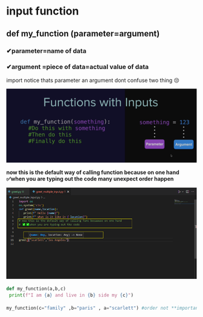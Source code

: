 #  input function    

 ## def my_function (parameter=argument)    
 
 ###  ✔parameter=name of data 
 ###  ✔argument =piece of data=actual value of data
 
import notice   thats  parameter an argument    dont confuse two thing 😒

![parameter](https://raw.githubusercontent.com/wer340/python-angelayu/main/day-8/aparameter_aargument.png)


**now this is the default way of calling function because on one hand  ✅when you are typing out the code 
many unexpect order happen** 

![parameter](https://raw.githubusercontent.com/wer340/python-angelayu/main/day-8/parameter.png)

 ```python
 def my_function(a,b,c)
  print(f"I am {a} and live in {b} side my {c}")
 
 my_function(c="family" ,b="paris" , a="scarlett") #order not **important** 
